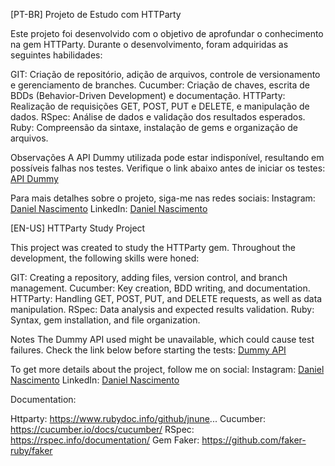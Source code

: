 [PT-BR]
Projeto de Estudo com HTTParty

Este projeto foi desenvolvido com o objetivo de aprofundar o conhecimento na gem HTTParty. Durante o desenvolvimento, foram adquiridas as seguintes habilidades:

GIT: Criação de repositório, adição de arquivos, controle de versionamento e gerenciamento de branches.
Cucumber: Criação de chaves, escrita de BDDs (Behavior-Driven Development) e documentação.
HTTParty: Realização de requisições GET, POST, PUT e DELETE, e manipulação de dados.
RSpec: Análise de dados e validação dos resultados esperados.
Ruby: Compreensão da sintaxe, instalação de gems e organização de arquivos.

Observações
A API Dummy utilizada pode estar indisponível, resultando em possíveis falhas nos testes. Verifique o link abaixo antes de iniciar os testes: [API Dummy](https://dummy.restapiexample.com/api/v1/employees)

Para mais detalhes sobre o projeto, siga-me nas redes sociais:
Instagram: [Daniel Nascimento](https://www.instagram.com/danthedev11/#)
LinkedIn: [Daniel Nascimento](https://www.linkedin.com/in/daniel-nascimento-2729941a8/)

[EN-US]
HTTParty Study Project

This project was created to study the HTTParty gem. Throughout the development, the following skills were honed:

GIT: Creating a repository, adding files, version control, and branch management.
Cucumber: Key creation, BDD writing, and documentation.
HTTParty: Handling GET, POST, PUT, and DELETE requests, as well as data manipulation.
RSpec: Data analysis and expected results validation.
Ruby: Syntax, gem installation, and file organization.

Notes
The Dummy API used might be unavailable, which could cause test failures. Check the link below before starting the tests: [Dummy API](https://dummy.restapiexample.com/api/v1/employees)

To get more details about the project, follow me on social:
Instagram: [Daniel Nascimento](https://www.instagram.com/danthedev11/#)
LinkedIn: [Daniel Nascimento](https://www.linkedin.com/in/daniel-nascimento-2729941a8/)

Documentation:

Httparty: https://www.rubydoc.info/github/jnune...
Cucumber: https://cucumber.io/docs/cucumber/
RSpec: https://rspec.info/documentation/
Gem Faker: https://github.com/faker-ruby/faker
